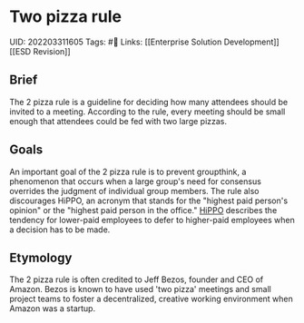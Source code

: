 # Two pizza rule
UID: 202203311605
Tags: #🌲 
Links: [[Enterprise Solution Development]] [[ESD Revision]]

## Brief
The 2 pizza rule is a guideline for deciding how many attendees should be invited to a meeting. According to the rule, every meeting should be small enough that attendees could be fed with two large pizzas.

## Goals
An important goal of the 2 pizza rule is to prevent groupthink, a phenomenon that occurs when a large group's need for consensus overrides the judgment of individual group members. The rule also discourages HiPPO, an acronym that stands for the "highest paid person's opinion" or the "highest paid person in the office." [HiPPO](https://whatis.techtarget.com/definition/HiPPOs-highest-paid-persons-opinions) describes the tendency for lower-paid employees to defer to higher-paid employees when a decision has to be made.

## Etymology
The 2 pizza rule is often credited to Jeff Bezos, founder and CEO of Amazon. Bezos is known to have used 'two pizza' meetings and small project teams to foster a decentralized, creative working environment when Amazon was a startup.